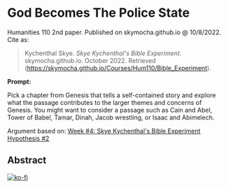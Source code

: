 # God Becomes The Police State
Humanities 110 2nd paper. Published on skymocha.github.io @ 10/8/2022. Cite as:
> Kychenthal Skye. _Skye Kychenthal's Bible Experiment_. skymocha.github.io. October 2022. Retrieved (https://skymocha.github.io/Courses/Hum110/Bible_Experiment).

**Prompt:**

Pick a chapter from Genesis that tells a self-contained story and explore what the passage contributes to the larger themes and concerns of Genesis. You might want to consider a passage such as Cain and Abel, Tower of Babel, Tamar, Dinah, Jacob wrestling, or Isaac and Abimelech. 

Argument based on: [Week #4: Skye Kychenthal's Bible Experiment Hypothesis #2](Bible_Experiment#god-becomes-is-the-police-state-hypothesis-2)

## Abstract

[![ko-fi](https://ko-fi.com/img/githubbutton_sm.svg)](https://ko-fi.com/D1D5FBU2H)